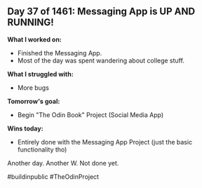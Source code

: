 ## Day 37 of 1461: Messaging App is UP AND RUNNING!

**What I worked on:**
- Finished the Messaging App.
- Most of the day was spent wandering about college stuff.

**What I struggled with:**
- More bugs

**Tomorrow's goal:**
- Begin "The Odin Book" Project (Social Media App)

**Wins today:**
- Entirely done with the Messaging App Project (just the basic functionality tho)

Another day. Another W. Not done yet.

#buildinpublic #TheOdinProject
